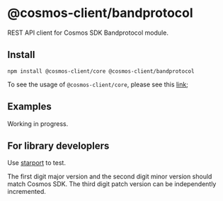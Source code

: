# @cosmos-client/bandprotocol

REST API client for Cosmos SDK Bandprotocol module.

## Install

```shell
npm install @cosmos-client/core @cosmos-client/bandprotocol
```

To see the usage of `@cosmos-client/core`, please see this [link](https://github.com/cosmos-client/cosmos-client-ts);

## Examples

Working in progress.

## For library developlers

Use [starport](https://github.com/tendermint/starport) to test.

The first digit major version and the second digit minor version should match Cosmos SDK.
The third digit patch version can be independently incremented.
